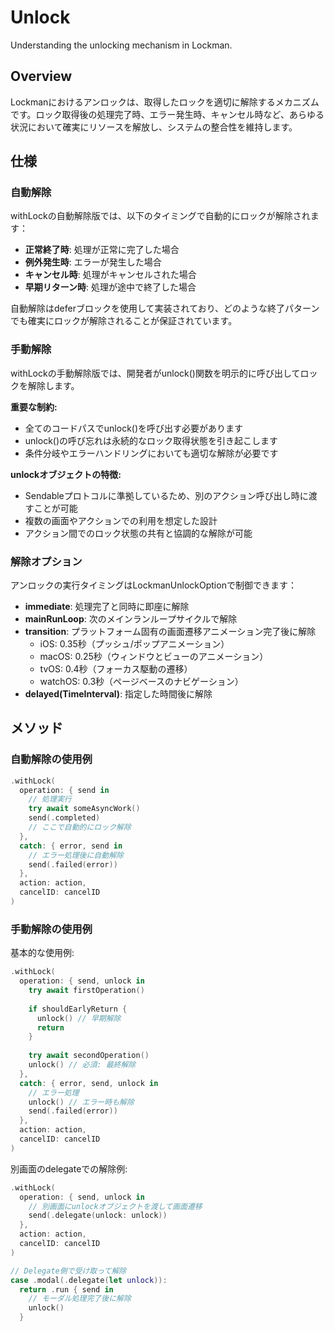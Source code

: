 # Unlock

Understanding the unlocking mechanism in Lockman.

## Overview

Lockmanにおけるアンロックは、取得したロックを適切に解除するメカニズムです。ロック取得後の処理完了時、エラー発生時、キャンセル時など、あらゆる状況において確実にリソースを解放し、システムの整合性を維持します。

## 仕様

### 自動解除

withLockの自動解除版では、以下のタイミングで自動的にロックが解除されます：

- **正常終了時**: 処理が正常に完了した場合
- **例外発生時**: エラーが発生した場合
- **キャンセル時**: 処理がキャンセルされた場合
- **早期リターン時**: 処理が途中で終了した場合

自動解除はdeferブロックを使用して実装されており、どのような終了パターンでも確実にロックが解除されることが保証されています。

### 手動解除

withLockの手動解除版では、開発者がunlock()関数を明示的に呼び出してロックを解除します。

**重要な制約:**
- 全てのコードパスでunlock()を呼び出す必要があります
- unlock()の呼び忘れは永続的なロック取得状態を引き起こします
- 条件分岐やエラーハンドリングにおいても適切な解除が必要です

**unlockオブジェクトの特徴:**
- Sendableプロトコルに準拠しているため、別のアクション呼び出し時に渡すことが可能
- 複数の画面やアクションでの利用を想定した設計
- アクション間でのロック状態の共有と協調的な解除が可能

### 解除オプション

アンロックの実行タイミングはLockmanUnlockOptionで制御できます：

- **immediate**: 処理完了と同時に即座に解除
- **mainRunLoop**: 次のメインランループサイクルで解除
- **transition**: プラットフォーム固有の画面遷移アニメーション完了後に解除
  - iOS: 0.35秒（プッシュ/ポップアニメーション）
  - macOS: 0.25秒（ウィンドウとビューのアニメーション）
  - tvOS: 0.4秒（フォーカス駆動の遷移）
  - watchOS: 0.3秒（ページベースのナビゲーション）
- **delayed(TimeInterval)**: 指定した時間後に解除

## メソッド

### 自動解除の使用例

```swift
.withLock(
  operation: { send in
    // 処理実行
    try await someAsyncWork()
    send(.completed)
    // ここで自動的にロック解除
  },
  catch: { error, send in
    // エラー処理後に自動解除
    send(.failed(error))
  },
  action: action,
  cancelID: cancelID
)
```

### 手動解除の使用例

基本的な使用例:

```swift
.withLock(
  operation: { send, unlock in
    try await firstOperation()
    
    if shouldEarlyReturn {
      unlock() // 早期解除
      return
    }
    
    try await secondOperation()
    unlock() // 必須: 最終解除
  },
  catch: { error, send, unlock in
    // エラー処理
    unlock() // エラー時も解除
    send(.failed(error))
  },
  action: action,
  cancelID: cancelID
)
```

別画面のdelegateでの解除例:

```swift
.withLock(
  operation: { send, unlock in
    // 別画面にunlockオブジェクトを渡して画面遷移
    send(.delegate(unlock: unlock))
  },
  action: action,
  cancelID: cancelID
)

// Delegate側で受け取って解除
case .modal(.delegate(let unlock)):
  return .run { send in
    // モーダル処理完了後に解除
    unlock()
  }
```
